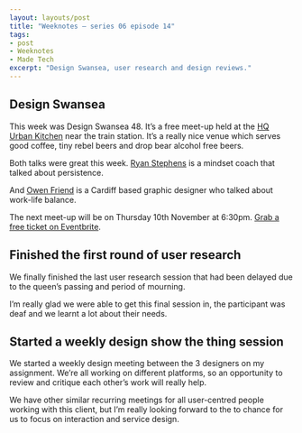 ```yaml
---
layout: layouts/post
title: "Weeknotes – series 06 episode 14"
tags:
- post
- Weeknotes
- Made Tech
excerpt: "Design Swansea, user research and design reviews."
---
```


## Design Swansea

This week was Design Swansea 48. It’s a free meet-up held at the [HQ Urban Kitchen](https://hqurbankitchen.co.uk/) near the train station. It’s a really nice venue which serves good coffee, tiny rebel beers and drop bear alcohol free beers. 

Both talks were great this week. [Ryan Stephens](https://www.ryanstephens.co/) is a mindset coach that talked about persistence. 

And [Owen Friend](https://www.friendandfriends.co/) is a Cardiff based graphic designer who talked about work-life balance. 

The next meet-up will be on Thursday 10th November at 6:30pm. [Grab a free ticket on Eventbrite](https://www.eventbrite.co.uk/e/design-swansea-49-with-steve-kelly-zoe-angelise-tickets-433516819477).

## Finished the first round of user research

We finally finished the last user research session that had been delayed due to the queen’s passing and period of mourning.

I’m really glad we were able to get this final session in, the participant was deaf and we learnt a lot about their needs.

## Started a weekly design show the thing session

We started a weekly design meeting  between the 3 designers on my assignment. We’re all working on different platforms, so an opportunity to review and critique each other’s work will really help.

We have other similar recurring meetings for all user-centred people working with this client, but I’m really looking forward to the to chance for us to focus on interaction and service design.